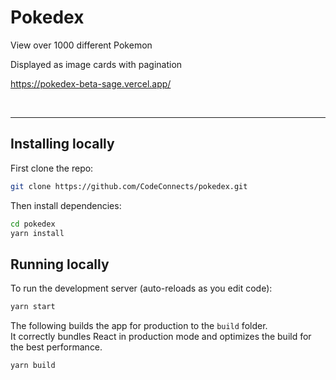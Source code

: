 # Pokedex

View over 1000 different Pokemon

Displayed as image cards with pagination

https://pokedex-beta-sage.vercel.app/

&nbsp;<br>

---------------- 

## Installing locally

First clone the repo:

```bash
git clone https://github.com/CodeConnects/pokedex.git
```

Then install dependencies:

```bash
cd pokedex
yarn install
```

## Running locally

To run the development server (auto-reloads as you edit code):

```bash
yarn start
```

The following builds the app for production to the `build` folder.\
It correctly bundles React in production mode and optimizes the build for the best performance.

```bash
yarn build
```
